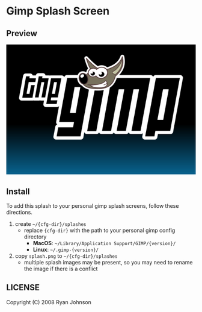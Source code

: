 # Gimp Splash Screen

## Preview
![preview](./dist/splash.png)


## Install
To add this splash to your personal gimp splash screens, follow these directions.

1. create `~/{cfg-dir}/splashes`
    - replace `{cfg-dir}` with the path to your personal gimp config directory
        - **MacOS**: `~/Library/Application Support/GIMP/{version}/`
        - **Linux**: `~/.gimp-{version}/`
2. copy `splash.png` to `~/{cfg-dir}/splashes`
    - multiple splash images may be present, so you may need to rename the image if there is a conflict


## LICENSE
Copyright (C) 2008 Ryan Johnson
